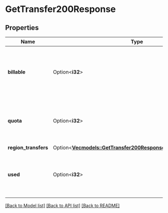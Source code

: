 # GetTransfer200Response

## Properties

Name | Type | Description | Notes
------------ | ------------- | ------------- | -------------
**billable** | Option<**i32**> | __Read-only__ The amount of your transfer pool that is billable this billing cycle. | [optional][readonly]
**quota** | Option<**i32**> | __Read-only__ The amount of network usage allowed this billing cycle. | [optional][readonly]
**region_transfers** | Option<[**Vec<models::GetTransfer200ResponseRegionTransfersInner>**](get_transfer_200_response_region_transfers_inner.md)> |  | [optional]
**used** | Option<**i32**> | __Read-only__ The amount of network usage you have used this billing cycle. | [optional][readonly]

[[Back to Model list]](../README.md#documentation-for-models) [[Back to API list]](../README.md#documentation-for-api-endpoints) [[Back to README]](../README.md)


